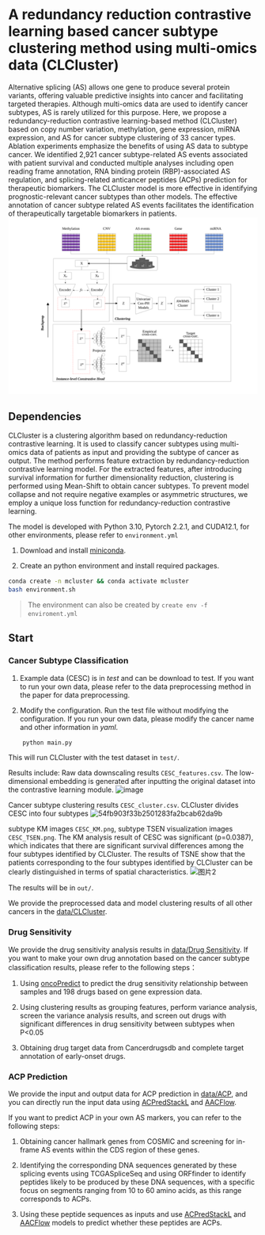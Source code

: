 # A redundancy reduction contrastive learning based cancer subtype clustering method using multi-omics data (CLCluster)

Alternative splicing (AS) allows one gene to produce several protein variants, offering valuable predictive insights into cancer and facilitating targeted therapies. Although multi-omics data are used to identify cancer subtypes, AS is rarely utilized for this purpose. Here, we propose a redundancy-reduction contrastive learning-based method (CLCluster) based on copy number variation, methylation, gene expression, miRNA expression, and AS for cancer subtype clustering of 33 cancer types. Ablation experiments emphasize the benefits of using AS data to subtype cancer. We identified 2,921 cancer subtype-related AS events associated with patient survival and conducted multiple analyses including open reading frame annotation, RNA binding protein (RBP)-associated AS regulation, and splicing-related anticancer peptides (ACPs) prediction for therapeutic biomarkers. The CLCluster model is more effective in identifying prognostic-relevant cancer subtypes than other models. The effective annotation of cancer subtype related AS events facilitates the identification of therapeutically targetable biomarkers in patients.
![](./CLCluster.svg)

## Dependencies

CLCluster is a clustering algorithm based on redundancy-reduction contrastive learning. It is used to classify cancer subtypes using multi-omics data of patients as input and providing the subtype of cancer as output. The method performs feature extraction by redundancy-reduction contrastive learning model. For the extracted features, after introducing survival information for further dimensionality reduction, clustering is performed using Mean-Shift to obtain cancer subtypes. To prevent model collapse and not require negative examples or asymmetric structures, we employ a unique loss function for redundancy-reduction contrastive learning.

The model is developed with Python 3.10, Pytorch 2.2.1, and CUDA12.1, for other environments, please refer to `environment.yml`

1. Download and install [miniconda](https://docs.conda.io/projects/conda/en/latest/user-guide/install/download.html).

2. Create an python environment and install required packages.

```bash
conda create -n mcluster && conda activate mcluster
bash environment.sh
```
> The environment can also be created by `create env -f enviroment.yml`


## Start
### Cancer Subtype Classification
1. Example data (CESC) is in *test* and can be download to test. If you want to run your own data, please refer to the data preprocessing method in the paper for data preprocessing.

2. Modify the configuration. Run the test file without modifying the configuration. If you run your own data, please modify the cancer name and other information in *yaml*.

```bash
    python main.py
```

This will run CLCluster with the test dataset in `test/`. 

Results include:
Raw data downscaling results `CESC_features.csv`. The low-dimensional embedding is generated after inputting the original dataset into the contrastive learning module.
![image](https://github.com/user-attachments/assets/90cc64d3-4e22-4c7a-8304-584b18c09c1e)

Cancer subtype clustering results `CESC_cluster.csv`. CLCluster divides CESC into four subtypes
![54fb903f33b2501283fa2bcab62da9b](https://github.com/user-attachments/assets/49097b09-905a-4095-a4b2-aac9b81e1a60)

subtype KM images `CESC_KM.png`, subtype TSEN visualization images `CESC_TSEN.png`. The KM analysis result of CESC was significant (p=0.0387), which indicates that there are significant survival differences among the four subtypes identified by CLCluster. The results of TSNE show that the patients corresponding to the four subtypes identified by CLCluster can be clearly distinguished in terms of spatial characteristics.
![图片2](https://github.com/user-attachments/assets/afece776-6db2-4965-9a7b-aec14d514c02)

The results will be in `out/`.

We provide the preprocessed data and model clustering results of all other cancers in the [data/CLCluster](https://www.synapse.org/Synapse:syn64598517/files/).

### Drug Sensitivity
We provide the drug sensitivity analysis results in [data/Drug Sensitivity](https://www.synapse.org/Synapse:syn64598517/files/). If you want to make your own drug annotation based on the cancer subtype classification results, please refer to the following steps：

1. Using [oncoPredict](https://cran.r-project.org/web/packages/oncoPredict/index.html) to predict the drug sensitivity relationship between samples and 198 drugs based on gene expression data.

2. Using clustering results as grouping features, perform variance analysis, screen the variance analysis results, and screen out drugs with significant differences in drug sensitivity between subtypes when P<0.05

3. Obtaining drug target data from Cancerdrugsdb and complete target annotation of early-onset drugs.



### ACP Prediction
We provide the input and output data for ACP prediction in [data/ACP](https://www.synapse.org/Synapse:syn64598517/files/), and you can directly run the input data using [ACPredStackL](https://github.com/liangxiaoq/ACPredStackL) and [AACFlow](https://github.com/z11code/AACFlow). 

If you want to predict ACP in your own AS markers, you can refer to the following steps:

1. Obtaining cancer hallmark genes from COSMIC and screening for in-frame AS events within the CDS region of these genes.

2. Identifying the corresponding DNA sequences generated by these splicing events using TCGASpliceSeq and using ORFfinder to identify peptides likely to be produced by these DNA sequences, with a specific focus on segments ranging from 10 to 60 amino acids, as this range corresponds to ACPs.

3. Using these peptide sequences as inputs and use [ACPredStackL](https://github.com/liangxiaoq/ACPredStackL) and [AACFlow](https://github.com/z11code/AACFlow) models to predict whether these peptides are ACPs.

